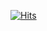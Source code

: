 [![Hits](https://hits.seeyoufarm.com/api/count/incr/badge.svg?url=https%3A%2F%2Fgithub.com%2FSeoHyungjun%2FCoding_Test&count_bg=%2379C83D&title_bg=%23555555&icon=&icon_color=%23E7E7E7&title=hits&edge_flat=false)](https://hits.seeyoufarm.com)
